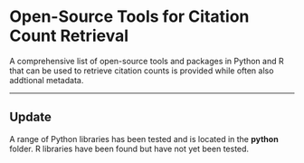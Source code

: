 # Open-Source Tools for Citation Count Retrieval

A comprehensive list of open-source tools and packages in Python and R that can be used to retrieve citation counts is provided while often also addtional metadata. 
***

## Update

A range of Python libraries has been tested and is located in the **python** folder. R libraries have been found but have not yet been tested.
